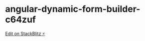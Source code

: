 # angular-dynamic-form-builder-c64zuf

[Edit on StackBlitz ⚡️](https://stackblitz.com/edit/angular-dynamic-form-builder-c64zuf)